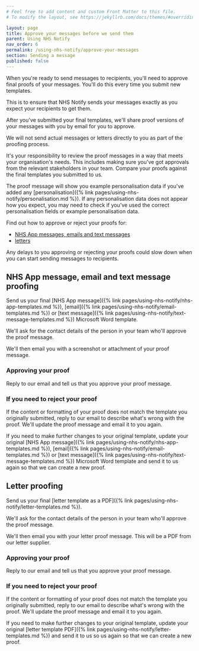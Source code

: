 ```yaml
---
# Feel free to add content and custom Front Matter to this file.
# To modify the layout, see https://jekyllrb.com/docs/themes/#overriding-theme-defaults

layout: page
title: Approve your messages before we send them
parent: Using NHS Notify
nav_order: 6
permalink: /using-nhs-notify/approve-your-messages
section: Sending a message
published: false
---
```


When you're ready to send messages to recipients, you'll need to approve final proofs of your messages. You'll do this every time you submit new templates.

This is to ensure that NHS Notify sends your messages exactly as you expect your recipients to get them.

After you've submitted your final templates, we'll share proof versions of your messages with you by email for you to approve.

We will not send actual messages or letters directly to you as part of the proofing process.

It's your responsibility to review the proof messages in a way that meets your organisation's needs. This includes making sure you've got approvals from the relevant stakeholders in your team. Compare your proofs against the final templates you submitted to us.

The proof message will show you example personalisation data if you've added any [personalisation]({% link pages/using-nhs-notify/personalisation.md %}). If any personalisation data does not appear how you expect, you may need to check if you've used the correct personalisation fields or example personalisation data.

Find out how to approve or reject your proofs for:

- [NHS App messages, emails and text messages](#nhs-app-message-email-and-text-message-proofing)<!-- markdownlint-disable-line -->
- [letters](#letter-proofing)

Any delays to you approving or rejecting your proofs could slow down when you can start sending messages to recipients.

## NHS App message, email and text message proofing

Send us your final [NHS App message]({% link pages/using-nhs-notify/nhs-app-templates.md %}), [email]({% link pages/using-nhs-notify/email-templates.md %}) or [text message]({% link pages/using-nhs-notify/text-message-templates.md %}) Microsoft Word template.

We'll ask for the contact details of the person in your team who'll approve the proof message.

We'll then email you with a screenshot or attachment of your proof message.

### Approving your proof

Reply to our email and tell us that you approve your proof message.

### If you need to reject your proof

If the content or formatting of your proof does not match the template you originally submitted, reply to our email to describe what's wrong with the proof. We'll update the proof message and email it to you again.

If you need to make further changes to your original template, update your original [NHS App message]({% link pages/using-nhs-notify/nhs-app-templates.md %}), [email]({% link pages/using-nhs-notify/email-templates.md %}) or [text message]({% link pages/using-nhs-notify/text-message-templates.md %}) Microsoft Word template and send it to us again so that we can create a new proof.

## Letter proofing

Send us your final [letter template as a PDF]({% link pages/using-nhs-notify/letter-templates.md %}).

We'll ask for the contact details of the person in your team who'll approve the proof message.

We'll then email you with your letter proof message. This will be a PDF from our letter supplier.

### Approving your proof

Reply to our email and tell us that you approve your proof message.

### If you need to reject your proof

If the content or formatting of your proof does not match the template you originally submitted, reply to our email to describe what's wrong with the proof. We'll update the proof message and email it to you again.

If you need to make further changes to your original template, update your original [letter template PDF]({% link pages/using-nhs-notify/letter-templates.md %}) and send it to us so us again so that we can create a new proof.
